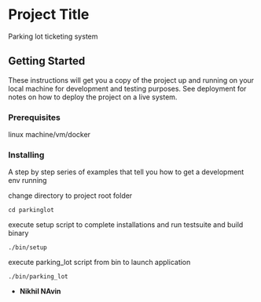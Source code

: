 # Project Title

Parking lot ticketing system

## Getting Started

These instructions will get you a copy of the project up and running on your local machine for development and testing purposes. See deployment for notes on how to deploy the project on a live system.

### Prerequisites

linux machine/vm/docker

### Installing

A step by step series of examples that tell you how to get a development env running

change directory to project root folder

```
cd parkinglot
```

execute setup script to complete installations and run testsuite and build binary

```
./bin/setup
```

execute parking_lot script  from bin to launch application

```
./bin/parking_lot
```

* **Nikhil NAvin**


